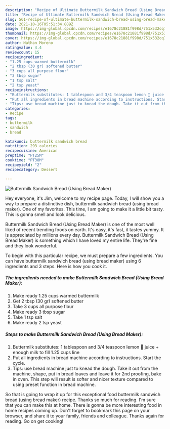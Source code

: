 ```yaml
---
description: "Recipe of Ultimate Buttermilk Sandwich Bread (Using Bread Maker)"
title: "Recipe of Ultimate Buttermilk Sandwich Bread (Using Bread Maker)"
slug: 561-recipe-of-ultimate-buttermilk-sandwich-bread-using-bread-maker
date: 2021-10-16T05:51:34.889Z
image: https://img-global.cpcdn.com/recipes/e1678c21881f998d/751x532cq70/buttermilk-sandwich-bread-using-bread-maker-recipe-main-photo.jpg
thumbnail: https://img-global.cpcdn.com/recipes/e1678c21881f998d/751x532cq70/buttermilk-sandwich-bread-using-bread-maker-recipe-main-photo.jpg
cover: https://img-global.cpcdn.com/recipes/e1678c21881f998d/751x532cq70/buttermilk-sandwich-bread-using-bread-maker-recipe-main-photo.jpg
author: Nathan Moreno
ratingvalue: 4.4
reviewcount: 15
recipeingredient:
- "1.25 cups warmed buttermilk"
- "2 tbsp (30 gr) softened butter"
- "3 cups all purpose flour"
- "3 tbsp sugar"
- "1 tsp salt"
- "2 tsp yeast"
recipeinstructions:
- "Buttermilk substitutes: 1 tablespoon and 3/4 teaspoon lemon 🍋 juice + enough milk to fill 1.25 cups line"
- "Put all ingredients in bread machine according to instructions. Start the cycle."
- "Tips: use bread machine just to knead the dough. Take it out from the machine, shape, put in bread loaves and leave it for 2nd proofing, bake in oven. This step will result is softer and nicer texture compared to using preset function in bread machine."
categories:
- Recipe
tags:
- buttermilk
- sandwich
- bread

katakunci: buttermilk sandwich bread 
nutrition: 293 calories
recipecuisine: American
preptime: "PT25M"
cooktime: "PT38M"
recipeyield: "2"
recipecategory: Dessert

---
```



![Buttermilk Sandwich Bread (Using Bread Maker)](https://img-global.cpcdn.com/recipes/e1678c21881f998d/751x532cq70/buttermilk-sandwich-bread-using-bread-maker-recipe-main-photo.jpg)

Hey everyone, it's Jim, welcome to my recipe page. Today, I will show you a way to prepare a distinctive dish, buttermilk sandwich bread (using bread maker). One of my favorites. This time, I am going to make it a little bit tasty. This is gonna smell and look delicious.

Buttermilk Sandwich Bread (Using Bread Maker) is one of the most well liked of recent trending foods on earth. It's easy, it's fast, it tastes yummy. It is appreciated by millions every day. Buttermilk Sandwich Bread (Using Bread Maker) is something which I have loved my entire life. They're fine and they look wonderful.




To begin with this particular recipe, we must prepare a few ingredients. You can have buttermilk sandwich bread (using bread maker) using 6 ingredients and 3 steps. Here is how you cook it.

<!--inarticleads1-->

##### The ingredients needed to make Buttermilk Sandwich Bread (Using Bread Maker):

1. Make ready 1.25 cups warmed buttermilk
1. Get 2 tbsp (30 gr) softened butter
1. Take 3 cups all purpose flour
1. Make ready 3 tbsp sugar
1. Take 1 tsp salt
1. Make ready 2 tsp yeast




<!--inarticleads2-->

##### Steps to make Buttermilk Sandwich Bread (Using Bread Maker):

1. Buttermilk substitutes: 1 tablespoon and 3/4 teaspoon lemon 🍋 juice + enough milk to fill 1.25 cups line
1. Put all ingredients in bread machine according to instructions. Start the cycle.
1. Tips: use bread machine just to knead the dough. Take it out from the machine, shape, put in bread loaves and leave it for 2nd proofing, bake in oven. This step will result is softer and nicer texture compared to using preset function in bread machine.




So that is going to wrap it up for this exceptional food buttermilk sandwich bread (using bread maker) recipe. Thanks so much for reading. I'm sure that you can make this at home. There is gonna be more interesting food in home recipes coming up. Don't forget to bookmark this page on your browser, and share it to your family, friends and colleague. Thanks again for reading. Go on get cooking!

